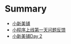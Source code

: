 # Summary

* [小新美铺](README.md)
* [小程序上线第一天问题反馈](chapter1.md)
* [小新美铺Day 2](xiao-cheng-xu-shang-xian-di-er-tian.md)


